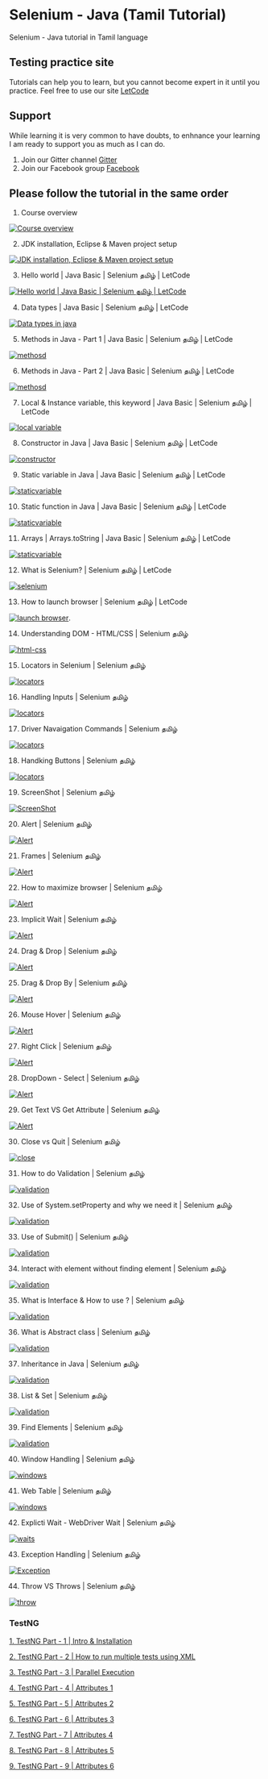 # Selenium - Java (Tamil Tutorial)

Selenium - Java tutorial in Tamil language

## Testing practice site

Tutorials can help you to learn, but you cannot become expert in it until you practice.
Feel free to use our site [LetCode](https://letcode.in)

## Support

While learning it is very common to have doubts, to enhnance your learning I am ready to support you as much as I can do.

1. Join our Gitter channel
   [Gitter](https://gitter.im/letcode-selenium/)
2. Join our Facebook group
   [Facebook](https://www.facebook.com/groups/letcode)

## Please follow the tutorial in the same order

1. Course overview

[![Course overview](https://raw.githubusercontent.com/ortoniKC/selenium-tamil-youtube/images/images/selenium-java-tamil.png)](https://youtu.be/SCn5rkS8xpY)

2. JDK installation, Eclipse & Maven project setup

[![JDK installation, Eclipse & Maven project setup](https://raw.githubusercontent.com/ortoniKC/selenium-tamil-youtube/images/images/selenium-maven-tamil.png)](https://youtu.be/3ISUDnyjUOs)

3. Hello world | Java Basic | Selenium தமிழ் | LetCode

[![Hello world | Java Basic | Selenium தமிழ் | LetCode](https://raw.githubusercontent.com/ortoniKC/selenium-tamil-youtube/images/images/Hello-world-%20Java%20Basic-Selenium%20%E0%AE%A4%E0%AE%AE%E0%AE%BF%E0%AE%B4%E0%AF%8D-LetCode.png)](https://youtu.be/3ISUDnyjUOs)

4. Data types | Java Basic | Selenium தமிழ் | LetCode

[![Data types in java](https://raw.githubusercontent.com/ortoniKC/selenium-tamil-youtube/images/images/datatypes.png)](https://youtu.be/2YWU9RNDz9o)

5. Methods in Java - Part 1 | Java Basic | Selenium தமிழ் | LetCode

[![methosd](https://raw.githubusercontent.com/ortoniKC/selenium-tamil-youtube/images/images/methodsinjava.png)](https://youtu.be/zIN8y6uhmhU)

6. Methods in Java - Part 2 | Java Basic | Selenium தமிழ் | LetCode

[![methosd](https://raw.githubusercontent.com/ortoniKC/selenium-tamil-youtube/images/images/javamethods.png)](https://youtu.be/gZEvd-5bIsU)

7. Local & Instance variable, this keyword | Java Basic | Selenium தமிழ் | LetCode

[![local variable](https://raw.githubusercontent.com/ortoniKC/selenium-tamil-youtube/images/images/local%20and%20instance%20variable%20in%20java.png)](https://youtu.be/RRQBFqTOiZw)

8. Constructor in Java | Java Basic | Selenium தமிழ் | LetCode

[![constructor](https://raw.githubusercontent.com/ortoniKC/selenium-tamil-youtube/images/images/javaconstructor.png)](https://youtu.be/h5wMknZzcy4)

9. Static variable in Java | Java Basic | Selenium தமிழ் | LetCode

[![staticvariable](https://raw.githubusercontent.com/ortoniKC/selenium-tamil-youtube/images/images/staticvariablejava.png)](https://youtu.be/ibevmIdjvDI)

10. Static function in Java | Java Basic | Selenium தமிழ் | LetCode

[![staticvariable](https://raw.githubusercontent.com/ortoniKC/selenium-tamil-youtube/images/images/9.png)](https://youtu.be/HzhJeSyhUhQ)

11. Arrays | Arrays.toString | Java Basic | Selenium தமிழ் | LetCode

[![staticvariable](https://raw.githubusercontent.com/ortoniKC/selenium-tamil-youtube/images/images/10.png)](https://youtu.be/CE6Ikhr0StU)

12. What is Selenium? | Selenium தமிழ் | LetCode

[![selenium](https://raw.githubusercontent.com/ortoniKC/selenium-tamil-youtube/images/images/what%20is%20selenium.png)](https://youtu.be/Uy5ieVnescU)

13. How to launch browser | Selenium தமிழ் | LetCode

[![launch browser](https://raw.githubusercontent.com/ortoniKC/selenium-tamil-youtube/images/images/12.png)](https://youtu.be/iWRDB-EDmE4).

14. Understanding DOM - HTML/CSS | Selenium தமிழ்

[![html-css](https://raw.githubusercontent.com/ortoniKC/selenium-tamil-youtube/images/images/13.png)](https://youtu.be/RRdY20_GuBg)

15. Locators in Selenium | Selenium தமிழ்

[![locators](https://raw.githubusercontent.com/ortoniKC/selenium-tamil-youtube/images/images/15.png)](https://youtu.be/qhBZgUwEtl8)

16. Handling Inputs | Selenium தமிழ்

[![locators](https://raw.githubusercontent.com/ortoniKC/selenium-tamil-youtube/images/images/16.png)](https://youtu.be/ZT-IeKZiy5s)

17. Driver Navaigation Commands | Selenium தமிழ்

[![locators](https://raw.githubusercontent.com/ortoniKC/selenium-tamil-youtube/images/images/17.png)](https://youtu.be/zXzdIhjAY-k)

18. Handking Buttons | Selenium தமிழ்

[![locators](https://raw.githubusercontent.com/ortoniKC/selenium-tamil-youtube/images/images/18.png)](https://youtu.be/ovImXEsKz1M)

19. ScreenShot | Selenium தமிழ்

[![ScreenShot](https://raw.githubusercontent.com/ortoniKC/selenium-tamil-youtube/images/images/19.png)](https://youtu.be/QG3Byn8Dcw8)

20. Alert | Selenium தமிழ்

[![Alert](https://raw.githubusercontent.com/ortoniKC/selenium-tamil-youtube/images/images/20.png)](https://youtu.be/KOiSz_50rIU)

21. Frames | Selenium தமிழ்

[![Alert](https://raw.githubusercontent.com/ortoniKC/selenium-tamil-youtube/images/images/21.png)](https://youtu.be/TPolii6kKWo)

22. How to maximize browser | Selenium தமிழ்

[![Alert](https://raw.githubusercontent.com/ortoniKC/selenium-tamil-youtube/images/images/22.png)](https://youtu.be/KCPXfBXYxuc)

23. Implicit  Wait | Selenium தமிழ்

[![Alert](https://raw.githubusercontent.com/ortoniKC/selenium-tamil-youtube/images/images/23.png)](https://youtu.be/JyBAAsbYxXM)

24. Drag & Drop | Selenium தமிழ்

[![Alert](https://raw.githubusercontent.com/ortoniKC/selenium-tamil-youtube/images/images/24.png)](https://youtu.be/0YPbAlPHj9I)

25. Drag & Drop By | Selenium தமிழ்

[![Alert](https://raw.githubusercontent.com/ortoniKC/selenium-tamil-youtube/images/images/25.png)](https://youtu.be/DnXlb8Toz8Q)

26. Mouse Hover | Selenium தமிழ்

[![Alert](https://raw.githubusercontent.com/ortoniKC/selenium-tamil-youtube/images/images/26.png)](https://youtu.be/jKrtxk1huPQ)

27. Right Click | Selenium தமிழ்

[![Alert](https://raw.githubusercontent.com/ortoniKC/selenium-tamil-youtube/images/images/27.png)](https://youtu.be/lxtdubVKquA)

28. DropDown - Select | Selenium தமிழ்

[![Alert](https://raw.githubusercontent.com/ortoniKC/selenium-tamil-youtube/images/images/28.png)](https://youtu.be/AePUqXdnJUo)

29. Get Text VS Get Attribute | Selenium தமிழ்

[![Alert](https://raw.githubusercontent.com/ortoniKC/selenium-tamil-youtube/images/images/29.png)](https://youtu.be/QX4sXw_q2yc)

30. Close vs Quit | Selenium தமிழ்

[![close](https://raw.githubusercontent.com/ortoniKC/selenium-tamil-youtube/images/images/30.png)](https://youtu.be/QX4sXw_q2yc)

31. How to do Validation | Selenium தமிழ்

[![validation](https://raw.githubusercontent.com/ortoniKC/selenium-tamil-youtube/images/images/31.jpg)](https://youtu.be/fN9XYn8lW6U)

32. Use of System.setProperty and why we need it | Selenium தமிழ்

[![validation](https://raw.githubusercontent.com/ortoniKC/selenium-tamil-youtube/images/images/32.png)](https://youtu.be/dKhIc-lV00s)

33. Use of Submit() | Selenium தமிழ்

[![validation](https://raw.githubusercontent.com/ortoniKC/selenium-tamil-youtube/images/images/33.png)](https://youtu.be/jFaQv0zkQYA)

34. Interact with element without finding element | Selenium தமிழ்

[![validation](https://raw.githubusercontent.com/ortoniKC/selenium-tamil-youtube/images/images/34.png)](https://youtu.be/Jzw841nMva4)

35. What is Interface & How to use ? | Selenium தமிழ்

[![validation](https://raw.githubusercontent.com/ortoniKC/selenium-tamil-youtube/images/images/35.png)](https://youtu.be/-I8eK19k39A)

36. What is Abstract class | Selenium தமிழ்

[![validation](https://raw.githubusercontent.com/ortoniKC/selenium-tamil-youtube/images/images/36.png)](https://youtu.be/fzTubN_U6NI)

37. Inheritance in Java | Selenium தமிழ்

[![validation](https://raw.githubusercontent.com/ortoniKC/selenium-tamil-youtube/images/images/37.png)](https://youtu.be/HHUQAQbo8fE)

38. List & Set | Selenium தமிழ்

[![validation](https://raw.githubusercontent.com/ortoniKC/selenium-tamil-youtube/images/images/38.png)](https://youtu.be/DYoSf7089BU)

39. Find Elements | Selenium தமிழ்

[![validation](https://raw.githubusercontent.com/ortoniKC/selenium-tamil-youtube/images/images/39.png)](https://youtu.be/AzCzzPWfrl0)

40. Window Handling | Selenium தமிழ்

[![windows](https://raw.githubusercontent.com/ortoniKC/selenium-tamil-youtube/images/images/40.png)](https://youtu.be/YmqHlHpP3Xo)

41. Web Table | Selenium தமிழ்

[![windows](https://raw.githubusercontent.com/ortoniKC/selenium-tamil-youtube/images/images/41.png)](https://youtu.be/A8DLNSWJdbU)

42. Explicti Wait - WebDriver Wait | Selenium தமிழ்

[![waits](https://raw.githubusercontent.com/ortoniKC/selenium-tamil-youtube/images/images/42.png)](https://youtu.be/wudhETMLKHc)

43. Exception Handling | Selenium தமிழ்

[![Exception](https://raw.githubusercontent.com/ortoniKC/selenium-tamil-youtube/images/images/43.png)](https://youtu.be/y-Dh4uGM_x8)

44. Throw VS Throws | Selenium தமிழ்

[![throw](https://raw.githubusercontent.com/ortoniKC/selenium-tamil-youtube/images/images/44.png)](https://youtu.be/TKbnWAzU9WQ)

### TestNG

[1. TestNG Part - 1 | Intro & Installation](https://youtu.be/K6ET456rQnQ)

[2. TestNG Part - 2 | How to run multiple tests using XML](https://youtu.be/2B_tBBqHkmI)

[3. TestNG Part - 3 | Parallel Execution](https://youtu.be/Th4c41GbDKs)

[4. TestNG Part - 4 | Attributes 1](https://youtu.be/BTKlqBVUy4w)

[5. TestNG Part - 5 | Attributes 2](https://youtu.be/JXCodi8sB74)

[6. TestNG Part - 6 | Attributes 3](https://youtu.be/auGPJ467orc)

[7. TestNG Part - 7 | Attributes 4](https://youtu.be/N5902k_X5ac)

[8. TestNG Part - 8 | Attributes 5](https://youtu.be/ZHYA3d2k3QI)

[9. TestNG Part - 9 | Attributes 6](https://youtu.be/qBIK4ZRpDE0)
